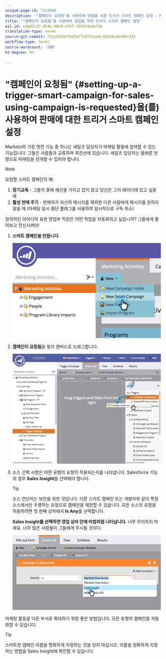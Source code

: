 ```yaml
---
unique-page-id: 7514898
description: '"캠페인이 요청됨"을 사용하여 영업을 위한 트리거 스마트 캠페인 설정 - Marketo 문서 - 제품 설명서'
title: '"캠페인이 요청됨"을 사용하여 영업을 위한 트리거 스마트 캠페인 설정'
exl-id: ed6d7c27-d54b-48e3-af67-19503da4ef56
translation-type: tm+mt
source-git-commit: 72e1d29347bd5b77107da1e9c30169cb6490c432
workflow-type: tm+mt
source-wordcount: '288'
ht-degree: 0%

---
```


# &quot;캠페인이 요청됨&quot; {#setting-up-a-trigger-smart-campaign-for-sales-using-campaign-is-requested}을(를) 사용하여 판매에 대한 트리거 스마트 캠페인 설정

Marketo의 가장 멋진 기능 중 하나는 세일즈 담당자가 마케팅 활동에 참여할 수 있는 기능입니다. 그들은 사람들과 교류하며 최전선에 있습니다. 세일즈 담당자는 올바른 방향으로 마케팅을 전개할 수 있어야 합니다.

>[!NOTE]
>
>요청할 스마트 캠페인의 예:
>
>1. **장기교육**  - 그들이 올해 예산을 가지고 있지 않고 당신은 그저 레이더에 있고 싶을 때
>1. **활성 판매 주기**  - 판매자가 자신의 메시지를 제외한 다른 사람에게 메시지를 원하지 않을 때 (마케팅 일시 중단 플래그를 사용하여 일시적으로 구독 취소)

>
>
창의적인 아이디어 표현 영업부 직원은 어떤 작업을 자동화하고 싶습니까? 그들에게 물어보고 전신시켜라!

1. **스마트 캠페인을 만듭니다.**

   ![](assets/image2015-5-20-16-3a3-3a25.png)

1. **캠페인이 요청됨**&#x200B;을 찾아 캔버스로 드래그합니다.

   ![](assets/campaignfilterdrag.png)

1. 소스 선택 사항은 어떤 유형의 요청이 적용되는지를 나타냅니다. Salesforce 기능의 경우 **Sales** **Insight**&#x200B;를 선택해야 합니다.

   >[!TIP]
   >
   >소스 연산자는 보안을 위한 것입니다. 다른 스마트 캠페인 또는 개발자와 같이 특정 소스에서만 수행하는 요청으로 캠페인을 제한할 수 있습니다. 모든 소스의 요청을 허용하려면 첫 번째 상자에서 **Is Any**&#x200B;를 선택합니다.
   >
   >**Sales Insight를 선택하면 영업 상자 안에 마법처럼 나타납니다**. 너무 무리하지 마세요. 너무 많은 사람들이 그들에게 무시될 것이다.

   ![](assets/image2015-5-20-17-3a56-3a56.png)

마케팅 활동을 다른 부서로 확대하기 위한 좋은 방법입니다. 모든 유형의 캠페인을 자동화할 수 있습니다.

>[!TIP]
>
>스마트한 캠페인 이름을 명확하게 지정하는 것을 잊지 마십시오. 이름을 정확하게 지정하는 방법을 Sales Insight에 확인할 수 있습니다.
